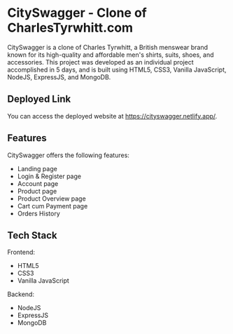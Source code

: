 # CitySwagger - Clone of CharlesTyrwhitt.com

CitySwagger is a clone of Charles Tyrwhitt, a British menswear brand known for its high-quality and affordable men's shirts, suits, shoes, and accessories. This project was developed as an individual project accomplished in 5 days, and is built using HTML5, CSS3, Vanilla JavaScript, NodeJS, ExpressJS, and MongoDB.

## Deployed Link

You can access the deployed website at https://cityswagger.netlify.app/.

## Features

CitySwagger offers the following features:

- Landing page
- Login & Register page
- Account page
- Product page
- Product Overview page
- Cart cum Payment page
- Orders History

## Tech Stack

Frontend:

- HTML5
- CSS3
- Vanilla JavaScript

Backend:

- NodeJS
- ExpressJS
- MongoDB
